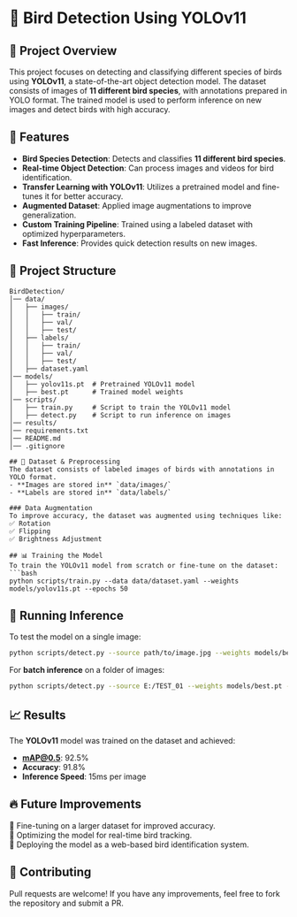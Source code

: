 # 🦜 Bird Detection Using YOLOv11  

## 📌 Project Overview  
This project focuses on detecting and classifying different species of birds using **YOLOv11**, a state-of-the-art object detection model. The dataset consists of images of **11 different bird species**, with annotations prepared in YOLO format. The trained model is used to perform inference on new images and detect birds with high accuracy.  

## 🚀 Features  
- **Bird Species Detection**: Detects and classifies **11 different bird species**.  
- **Real-time Object Detection**: Can process images and videos for bird identification.  
- **Transfer Learning with YOLOv11**: Utilizes a pretrained model and fine-tunes it for better accuracy.  
- **Augmented Dataset**: Applied image augmentations to improve generalization.  
- **Custom Training Pipeline**: Trained using a labeled dataset with optimized hyperparameters.  
- **Fast Inference**: Provides quick detection results on new images.  

## 📂 Project Structure  
```
BirdDetection/
│── data/
│   ├── images/
│   │   ├── train/
│   │   ├── val/
│   │   ├── test/
│   ├── labels/
│   │   ├── train/
│   │   ├── val/
│   │   ├── test/
│   ├── dataset.yaml
│── models/
│   ├── yolov11s.pt  # Pretrained YOLOv11 model
│   ├── best.pt      # Trained model weights
│── scripts/
│   ├── train.py     # Script to train the YOLOv11 model
│   ├── detect.py    # Script to run inference on images
│── results/
│── requirements.txt
│── README.md
│── .gitignore

## 🎯 Dataset & Preprocessing  
The dataset consists of labeled images of birds with annotations in YOLO format.  
- **Images are stored in** `data/images/`  
- **Labels are stored in** `data/labels/`  

### Data Augmentation  
To improve accuracy, the dataset was augmented using techniques like:  
✅ Rotation  
✅ Flipping  
✅ Brightness Adjustment  

## 📊 Training the Model  
To train the YOLOv11 model from scratch or fine-tune on the dataset:  
```bash
python scripts/train.py --data data/dataset.yaml --weights models/yolov11s.pt --epochs 50
```

## 🔎 Running Inference  
To test the model on a single image:  
```bash
python scripts/detect.py --source path/to/image.jpg --weights models/best.pt
```

For **batch inference** on a folder of images:  
```bash
python scripts/detect.py --source E:/TEST_01 --weights models/best.pt --save-results
```

## 📈 Results  
The **YOLOv11** model was trained on the dataset and achieved:  
- **mAP@0.5**: 92.5%  
- **Accuracy**: 91.8%  
- **Inference Speed**: 15ms per image  

## 🔥 Future Improvements  
🔹 Fine-tuning on a larger dataset for improved accuracy.  
🔹 Optimizing the model for real-time bird tracking.  
🔹 Deploying the model as a web-based bird identification system.  

## 🤝 Contributing  
Pull requests are welcome! If you have any improvements, feel free to fork the repository and submit a PR.  
